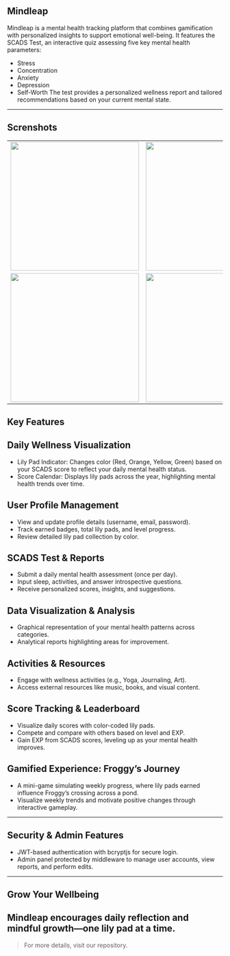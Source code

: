 ## Mindleap
Mindleap is a mental health tracking platform that combines gamification with personalized insights to support emotional well-being. It features the SCADS Test, an interactive quiz assessing five key mental health parameters:

- Stress
- Concentration
- Anxiety
- Depression
- Self-Worth
The test provides a personalized wellness report and tailored recommendations based on your current mental state.
---
## Screnshots
<table>
  <tr>
    <td><img src="pictures/HOME.png" width="300"></td>
    <td><img src="pictures/PROFILE.png" width="300"></td>
  </tr>
  <tr>
    <td><img src="pictures/GAME.png" width="300"></td>
    <td><img src="pictures/CALENDAR.png" width="300"></td>
  </tr>
</table>

## Key Features
## Daily Wellness Visualization

- Lily Pad Indicator: Changes color (Red, Orange, Yellow, Green) based on your SCADS score to reflect your daily mental health status.
- Score Calendar: Displays lily pads across the year, highlighting mental health trends over time.

## User Profile Management

- View and update profile details (username, email, password).
- Track earned badges, total lily pads, and level progress.
- Review detailed lily pad collection by color.

## SCADS Test & Reports

- Submit a daily mental health assessment (once per day).
- Input sleep, activities, and answer introspective questions.
- Receive personalized scores, insights, and suggestions.

## Data Visualization & Analysis

- Graphical representation of your mental health patterns across categories.
- Analytical reports highlighting areas for improvement.

## Activities & Resources

- Engage with wellness activities (e.g., Yoga, Journaling, Art).
- Access external resources like music, books, and visual content.

## Score Tracking & Leaderboard

- Visualize daily scores with color-coded lily pads.
- Compete and compare with others based on level and EXP.
- Gain EXP from SCADS scores, leveling up as your mental health improves.

## Gamified Experience: Froggy’s Journey

- A mini-game simulating weekly progress, where lily pads earned influence Froggy’s crossing across a pond.
- Visualize weekly trends and motivate positive changes through interactive gameplay.
---
## Security & Admin Features

- JWT-based authentication with bcryptjs for secure login.
- Admin panel protected by middleware to manage user accounts, view reports, and perform edits.
---
## Grow Your Wellbeing

Mindleap encourages daily reflection and mindful growth—one lily pad at a time.
---
>For more details, visit our repository.
